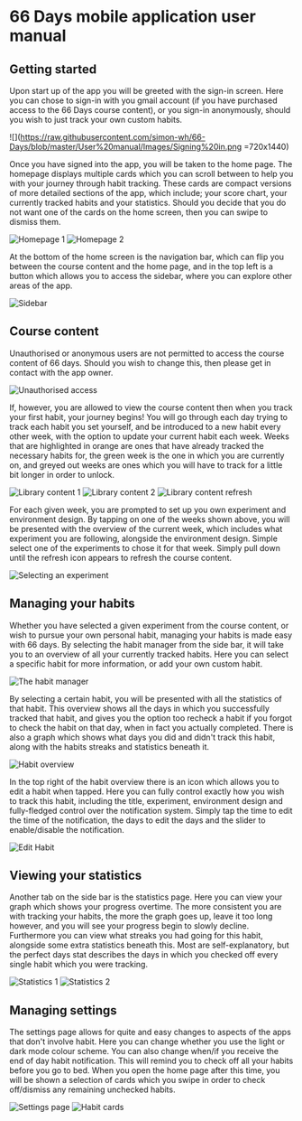 # 66 Days mobile application user manual

## Getting started
Upon start up of the app you will be greeted with the sign-in screen. Here you can chose to sign-in with you gmail account (if you have purchased access to the 66 Days course content), or you sign-in anonymously, should you wish to just track your own custom habits.

![](https://raw.githubusercontent.com/simon-wh/66-Days/blob/master/User%20manual/Images/Signing%20in.png =720x1440)

Once you have signed into the app, you will be taken to the home page. The homepage displays multiple cards which you can scroll between to help you with your journey through habit tracking. These cards are compact versions of more detailed sections of the app, which include; your score chart, your currently tracked habits and your statistics. Should you decide that you do not want one of the cards on the home screen, then you can swipe to dismiss them.

![Homepage 1](https://raw.githubusercontent.com/simon-wh/66-Days/blob/master/User%20manual/Images/The%20home%20page%201.png)
![Homepage 2](https://raw.githubusercontent.com/simon-wh/66-Days/blob/master/User%20manual/Images/The%20home%20page%202.png)

At the bottom of the home screen is the navigation bar, which can flip you between the course content and the home page, and in the top left is a button which allows you to access the sidebar, where you can explore other areas of the app.


![Sidebar](https://raw.githubusercontent.com/simon-wh/66-Days/blob/master/User%20manual/Images/Side%20bar.png)

## Course content
Unauthorised or anonymous users are not permitted to access the course content of 66 days. Should you wish to change this, then please get in contact with the app owner.

![Unauthorised access](https://raw.githubusercontent.com/simon-wh/66-Days/blob/master/User%20manual/Images/Course%20content%20unathourised.png)

If, however, you are allowed to view the course content then when you track your first habit, your journey begins! You will go through each day trying to track each habit you set yourself, and be introduced to a new habit every other week, with the option to update your current habit each week. Weeks that are highlighted in orange are ones that have already tracked the necessary habits for, the green week is the one in which you are currently on, and greyed out weeks are ones which you will have to track for a little bit longer in order to unlock.

![Library content 1](https://raw.githubusercontent.com/simon-wh/66-Days/blob/master/User%20manual/Images/Course%20content%20completed.png)
![Library content 2](https://raw.githubusercontent.com/simon-wh/66-Days/blob/master/User%20manual/Images/Course%20content%20current.png)
![Library content refresh](https://raw.githubusercontent.com/simon-wh/66-Days/blob/master/User%20manual/Images/Course%20content%20refresh.png)

For each given week, you are prompted to set up you own experiment and environment design. By tapping on one of the weeks shown above, you will be presented with the overview of the current week, which includes what experiment you are following, alongside the environment design. Simple select one of the experiments to chose it for that week. Simply pull down until the refresh icon appears to refresh the course content.

![Selecting an experiment](https://raw.githubusercontent.com/simon-wh/66-Days/blob/master/User%20manual/Images/Selecting%20from%20the%20course.png)

## Managing your habits
Whether you have selected a given experiment from the course content, or wish to pursue your own personal habit, managing your habits is made easy with 66 days. By selecting the habit manager from the side bar, it will take you to an overview of all your currently tracked habits. Here you can select a specific habit for more information, or add your own custom habit.

![The habit manager](https://raw.githubusercontent.com/simon-wh/66-Days/blob/master/User%20manual/Images/Habit%20manager.png)

By selecting a certain habit, you will be presented with all the statistics of that habit. This overview shows all the days in which you successfully tracked that habit, and gives you the option too recheck a habit if you forgot to check the habit on that day, when in fact you actually completed. There is also a graph which shows what days you did and didn't track this habit, along with the habits streaks and statistics beneath it.

![Habit overview](https://raw.githubusercontent.com/simon-wh/66-Days/blob/master/User%20manual/Images/Habit%20overview.png)

In the top right of the habit overview there is an icon which allows you to edit a habit when tapped. Here you can fully control exactly how you wish to track this habit, including the title, experiment, environment design and fully-fledged control over the notification system. Simply tap the time to edit the time of the notification, the days to edit the days and the slider to enable/disable the notification.

![Edit Habit](https://raw.githubusercontent.com/simon-wh/66-Days/blob/master/User%20manual/Images/Editing%20a%20habit.png)

## Viewing your statistics
Another tab on the side bar is the statistics page. Here you can view your graph which shows your progress overtime. The more consistent you are with tracking your habits, the more the graph goes up, leave it too long however, and you will see your progress begin to slowly decline. Furthermore you can view what streaks you had going for this habit, alongside some extra statistics beneath this. Most are self-explanatory, but the perfect days stat describes the days in which you checked off every single habit which you were tracking.

![Statistics 1](https://raw.githubusercontent.com/simon-wh/66-Days/blob/master/User%20manual/Images/Stats.png)
![Statistics 2](https://raw.githubusercontent.com/simon-wh/66-Days/blob/master/User%20manual/Images/Streaks.png)

## Managing settings
The settings page allows for quite and easy changes to aspects of the apps that don't involve habit. Here you can change whether you use the light or dark mode colour scheme. You can also change when/if you receive the end of day habit notification. This will remind you to check off all your habits before you go to bed. When you open the home page after this time, you will be shown a selection of cards which you swipe in order to check off/dismiss any remaining unchecked habits.

![Settings page](https://raw.githubusercontent.com/simon-wh/66-Days/blob/master/User%20manual/Images/End%20of%20day%20notifcation.png)
![Habit cards](https://raw.githubusercontent.com/simon-wh/66-Days/blob/master/User%20manual/Images/Card%20swipes.png)
